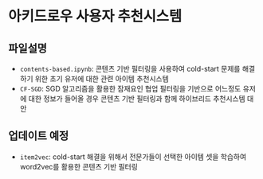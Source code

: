 # 아키드로우 사용자 추천시스템

## 파일설명
  - `contents-based.ipynb`: 콘텐츠 기반 필터링을 사용하여 cold-start 문제를 해결하기 위한 초기 유저에 대한 관련 아이템 추천시스템
  - `CF-SGD`: SGD 알고리즘을 활용한 잠재요인 협업 필터링을 기반으로 어느정도 유저에 대한 정보가 들어올 경우 콘텐츠 기반 필터링과 함께 하이브리드 추천시스템 대안

## 업데이트 예정
  - `item2vec`: cold-start 해결을 위해서 전문가들이 선택한 아이템 셋을 학습하여 word2vec를 활용한 콘텐츠 기반 필터링
